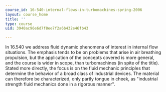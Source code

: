 ```yaml
---
course_id: 16-540-internal-flows-in-turbomachines-spring-2006
layout: course_home
title: ''
type: course
uid: 3940ac96e6d7f8ee7f2a6b432e46fb43

---
```

In 16.540 we address fluid dynamic phenomena of interest in internal flow situations. The emphasis tends to be on problems that arise in air breathing propulsion, but the application of the concepts covered is more general, and the course is wider in scope, than turbomachines (in spite of the title). Stated more directly, the focus is on the fluid mechanic principles that determine the behavior of a broad class of industrial devices. The material can therefore be characterized, only partly tongue in cheek, as "industrial strength fluid mechanics done in a rigorous manner".
